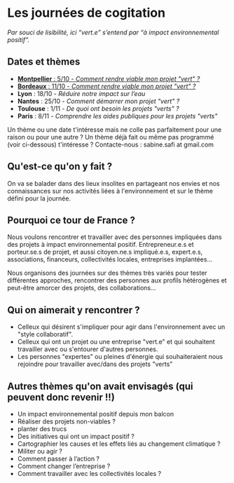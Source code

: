 # Les journées de cogitation

*Par souci de lisibilité, ici “vert.e” s’entend par “à impact environnemental positif”.*

## Dates et thèmes
- [**Montpellier** : 5/10 - _Comment rendre viable mon projet "vert" ?_](2709-montpellier/presentation.html)
- [**Bordeaux** : 11/10 - _Comment rendre viable mon projet "vert" ?_](1110-bordeaux.html)
- **Lyon** : 18/10 - _Réduire notre impact sur l’eau_
- **Nantes** : 25/10 - _Comment démarrer mon projet "vert" ?_
- **Toulouse** : 1/11 - _De quoi ont besoin les projets "verts" ?_
- **Paris** : 8/11 - _Comprendre les aides publiques pour les projets "verts"_

Un thème ou une date t'intéresse mais ne colle pas parfaitement pour une raison ou pour une autre ? Un thème déjà fait ou même pas programmé (voir ci-dessous) t'intéresse ? Contacte-nous : sabine.safi at gmail.com

## Qu'est-ce qu'on y fait ?
On va se balader dans des lieux insolites en partageant nos envies et nos connaissances sur nos activités liées à l'environnement et sur le thème défini pour la journée.

## Pourquoi ce tour de France ?
Nous voulons rencontrer et travailler avec des personnes impliquées dans des projets à impact environnemental positif. Entrepreneur.e.s et porteur.se.s de projet, et aussi citoyen.ne.s impliqué.e.s, expert.e.s, associations, financeurs, collectivités locales, entreprises implantées...

Nous organisons des journées sur des thèmes très variés pour tester différentes approches, rencontrer des personnes aux profils hétérogènes et peut-être amorcer des projets, des collaborations...

## Qui on aimerait y rencontrer ?
- Celleux qui désirent s'impliquer pour agir dans l'environnement avec un "style collaboratif".
- Celleux qui ont un projet ou une entreprise "vert.e" et qui souhaitent travailler avec ou s'entourer d'autres personnes.
- Les personnes "expertes" ou pleines d'énergie qui souhaiteraient nous rejoindre pour travailler avec/dans des projets "verts"

## Autres thèmes qu'on avait envisagés (qui peuvent donc revenir !!)
- Un impact environnemental positif depuis mon balcon
- Réaliser des projets non-viables ?
- planter des trucs
- Des initiatives qui ont un impact positif ?
- Cartographier les causes et les effets liés au changement climatique ?
- Militer ou agir ?
- Comment passer à l’action ?
- Comment changer l’entreprise ?
- Comment travailler avec les collectivités locales ?

